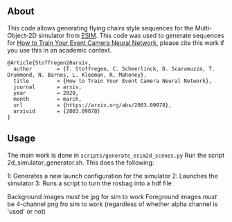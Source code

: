 ## About
This code allows generating flying chairs style sequences for the Multi-Object-2D simulator from [ESIM](https://github.com/uzh-rpg/rpg_esim). This code was used to generate sequences for [How to Train Your Event Camera Neural Network](https://timostoff.github.io/20ecnn), please cite this work if you use this in an academic context.
```
@Article{Stoffregen20arxiv,
  author        = {T. Stoffregen, C. Scheerlinck, D. Scaramuzza, T. Drummond, N. Barnes, L. Kleeman, R. Mahoney},
  title         = {How to Train Your Event Camera Neural Network},
  journal       = arxiv,
  year          = 2020,
  month         = march,
  url           = {https://arxiv.org/abs/2003.09078},
  arxivid       = {2003.09078}
}
```

## Usage
The main work is done in `scripts/generate_esim2d_scenes.py`
Run the script 2d_simulator_generator.sh. This does the following:

1: Generates a new launch configuration for the simulator
2: Launches the simulator
3: Runs a script to turn the rosbag into a hdf file

Background images _must_ be jpg for sim to work
Foreground images _must_ be 4-channel png fro sim to work (regardless of whether alpha channel is 'used' or not)
